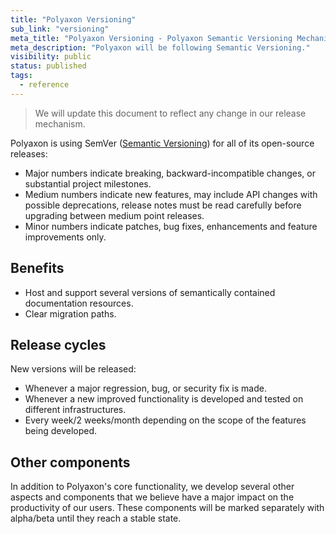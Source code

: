 ```yaml
---
title: "Polyaxon Versioning"
sub_link: "versioning"
meta_title: "Polyaxon Versioning - Polyaxon Semantic Versioning Mechanism"
meta_description: "Polyaxon will be following Semantic Versioning."
visibility: public
status: published
tags:
  - reference
---
```


> We will update this document to reflect any change in our release mechanism.

Polyaxon is using SemVer ([Semantic Versioning](https://semver.org/)) for all of its open-source releases:
 * Major numbers indicate breaking, backward-incompatible changes, or substantial project milestones.
 * Medium numbers indicate new features, may include API changes with possible deprecations, release notes must be read carefully before upgrading between medium point releases.
 * Minor numbers indicate patches, bug fixes, enhancements and feature improvements only.

## Benefits

 * Host and support several versions of semantically contained documentation resources.
 * Clear migration paths.

## Release cycles

New versions will be released:

  * Whenever a major regression, bug, or security fix is made.
  * Whenever a new improved functionality is developed and tested on different infrastructures.
  * Every week/2 weeks/month depending on the scope of the features being developed.

## Other components

In addition to Polyaxon's core functionality, we develop several other aspects and components that we believe have a major impact on the productivity of our users.
These components will be marked separately with alpha/beta until they reach a stable state.
